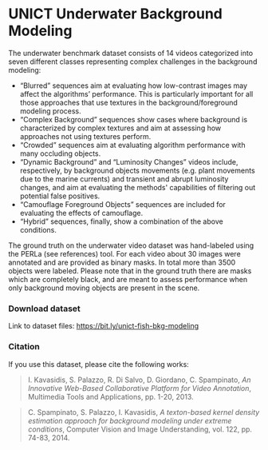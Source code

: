 # UNICT Underwater Background Modeling

The underwater benchmark dataset consists of 14 videos categorized into seven different classes representing complex challenges in the background modeling:
* “Blurred” sequences aim at evaluating how low-contrast images may affect the algorithms’ performance. This is particularly important for all those approaches that use textures in the background/foreground modeling process.
* “Complex Background” sequences show cases where background is characterized by complex textures and aim at assessing how approaches not using textures perform.
* “Crowded” sequences aim at evaluating algorithm performance with many occluding objects.
* “Dynamic Background” and “Luminosity Changes” videos include, respectively, by background objects movements (e.g. plant movements due to the marine currents) and transient and abrupt luminosity changes, and aim at evaluating the methods' capabilities of filtering out potential false positives.
* “Camouflage Foreground Objects” sequences are included for evaluating the effects of camouflage.
* “Hybrid” sequences, finally, show a combination of the above conditions.

The ground truth on the underwater video dataset was hand-labeled using the PERLa (see references) tool. For each video about 30 images were annotated and are provided as binary masks. In total more than 3500 objects were labeled. Please note that in the ground truth there are masks which are completely black, and are meant to assess performance when only background moving objects are present in the scene.


### Download dataset

Link to dataset files: https://bit.ly/unict-fish-bkg-modeling

### Citation

If you use this dataset, please cite the following works:

> I. Kavasidis, S. Palazzo, R. Di Salvo, D. Giordano, C. Spampinato, _An Innovative Web-Based Collaborative Platform for Video Annotation_, Multimedia Tools and Applications, pp. 1-20, 2013.

> C. Spampinato, S. Palazzo, I. Kavasidis, _A texton-based kernel density estimation approach for background modeling under extreme conditions_, Computer Vision and Image Understanding, vol. 122, pp. 74-83, 2014.
